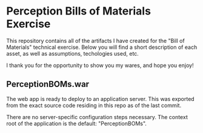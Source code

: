 # Perception Bills of Materials Exercise
This repository contains all of the artifacts I have created for the "Bill of Materials" technical exercise. Below you will find a short description of each asset, as well as assumptions, techologies used, etc.

I thank you for the opportunity to show you my wares, and hope you enjoy!

## PerceptionBOMs.war 
The web app is ready to deploy to an application server. This was exported from the exact source code residing in this repo as of the last commit.

There are no server-specific configuration steps necessary. The context root of the application is the default: "PerceptionBOMs".

## 
